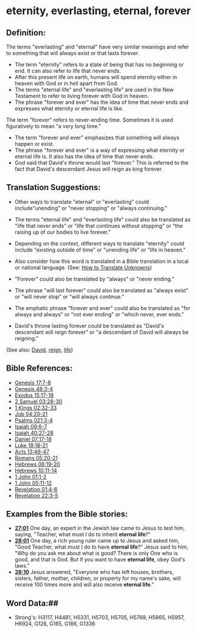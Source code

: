 # eternity, everlasting, eternal, forever #

## Definition: ##

The terms "everlasting" and "eternal" have very similar meanings and refer to something that will always exist or that lasts forever.

* The term "eternity" refers to a state of being that has no beginning or end. It can also refer to life that never ends.
* After this present life on earth, humans will spend eternity either in heaven with God or in hell apart from God.
* The terms "eternal life" and "everlasting life" are used in the New Testament to refer to living forever with God in heaven.
* The phrase "forever and ever" has the idea of time that never ends and expresses what eternity or eternal life is like.

The term "forever" refers to never-ending time. Sometimes it is used figuratively to mean "a very long time."

* The term "forever and ever" emphasizes that something will always happen or exist.
* The phrase "forever and ever" is a way of expressing what eternity or eternal life is. It also has the idea of time that never ends.
* God said that David's throne would last "forever." This is referred to the fact that David's descendant Jesus will reign as king forever. 

## Translation Suggestions: ##

* Other ways to translate "eternal" or "everlasting" could include"unending" or "never stopping" or "always continuing."
* The terms "eternal life" and "everlasting life" could also be translated as "life that never ends" or "life that continues without stopping" or "the raising up of our bodies to live forever."
* Depending on the context, different ways to translate "eternity" could include "existing outside of time" or "unending life" or "life in heaven."
* Also consider how this word is translated in a Bible translation in a local or national language. (See: [How to Translate Unknowns](rc://en/ta/man/translate/translate-unknown))

* "Forever" could also be translated by "always" or "never ending."
* The phrase "will last forever" could also be translated as "always exist" or "will never stop" or "will always continue."
* The emphatic phrase "forever and ever" could also be translated as "for always and always" or "not ever ending" or "which never, ever ends."
* David's throne lasting forever could be translated as "David's descendant will reign forever" or "a descendant of David will always be reigning."

(See also: [David](../names/david.md), [reign](../other/reign.md), [life](life.md))

## Bible References: ##

* [Genesis 17:7-8](rc://en/tn/help/gen/17/07)
* [Genesis 48:3-4](rc://en/tn/help/gen/48/03)
* [Exodus 15:17-18](rc://en/tn/help/exo/15/17)
* [2 Samuel 03:28-30](rc://en/tn/help/2sa/03/28)
* [1 Kings 02:32-33](rc://en/tn/help/1ki/02/32)
* [Job 04:20-21](rc://en/tn/help/job/04/20)
* [Psalms 021:3-4](rc://en/tn/help/psa/021/003)
* [Isaiah 09:6-7](rc://en/tn/help/isa/09/06)
* [Isaiah 40:27-28](rc://en/tn/help/isa/40/27)
* [Daniel 07:17-18](rc://en/tn/help/dan/07/17)
* [Luke 18:18-21](rc://en/tn/help/luk/18/18)
* [Acts 13:46-47](rc://en/tn/help/act/13/46)
* [Romans 05:20-21](rc://en/tn/help/rom/05/20)
* [Hebrews 06:19-20](rc://en/tn/help/heb/06/19)
* [Hebrews 10:11-14](rc://en/tn/help/heb/10/11)
* [1 John 01:1-2](rc://en/tn/help/1jn/01/01)
* [1 John 05:11-12](rc://en/tn/help/1jn/05/11)
* [Revelation 01:4-6](rc://en/tn/help/rev/01/04)
* [Revelation 22:3-5](rc://en/tn/help/rev/22/03)

## Examples from the Bible stories: ##

* __[27:01](rc://en/tn/help/obs/27/01)__ One day, an expert in the Jewish law came to Jesus to test him, saying, "Teacher, what must I do to inherit __eternal life__?"
* __[28:01](rc://en/tn/help/obs/28/01)__ One day, a rich young ruler came up to Jesus and asked him, "Good Teacher, what must I do to have __eternal life__?" Jesus said to him, "Why do you ask me about what is good? There is only One who is good, and that is God. But if you want to have __eternal life__, obey God's laws."
* __[28:10](rc://en/tn/help/obs/28/10)__ Jesus answered, "Everyone who has left houses, brothers, sisters, father, mother, children, or property for my name's sake, will receive 100 times more and will also receive __eternal life__."

## Word Data:##

* Strong's: H3117, H4481, H5331, H5703, H5705, H5769, H5865, H5957, H6924, G126, G165, G166, G1336

